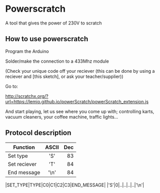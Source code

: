 # Powerscratch
A tool that gives the power of 230V to scratch

## How to use powerscratch

Program the Arduino

Solder/make the connection to a 433Mhz module

(Check your unique code off your reciever (this can be done by using a reciever and [this sketch], or ask your teacher/supplier))

Go to:

http://scratchx.org/?url=https://lemio.github.io/powerScratch/powerScratch_extension.js

And start playing, let us see where you come up with; controlling karts, vacuum cleaners, your coffee machine, traffic lights...

## Protocol description


| Function      | ASCII         | Dec   |
| ------------- |:-------------:| -----:|
| Set type      | 'S'           | 83    |
| Set reciever  | 'T'           | 84    |
| End message   | '\n'          | 84    |


|SET_TYPE|TYPE|C0|C1|C2|C3|END_MESSAGE|
|'S'|0|..|..|..|..|'\n'|
